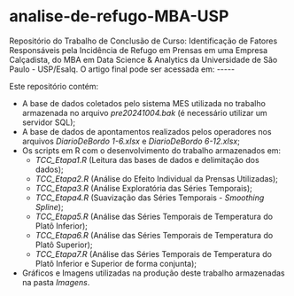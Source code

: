 # analise-de-refugo-MBA-USP

Repositório do Trabalho de Conclusão de Curso: Identificação de Fatores Responsáveis pela Incidência de Refugo em Prensas em uma Empresa Calçadista, do MBA em Data Science & Analytics da Universidade de São Paulo - USP/Esalq. O artigo final pode ser acessada em: -----

Este repositório contém:
* A base de dados coletados pelo sistema MES utilizada no trabalho armazenada no arquivo _pre20241004.bak_ (é necessário utilizar um servidor SQL);
* A base de dados de apontamentos realizados pelos operadores nos arquivos _DiarioDeBordo 1-6.xlsx_ e _DiarioDeBordo 6-12.xlsx_;
* Os scripts em R com o desenvolvimento do trabalho armazenados em:
  * _TCC_Etapa1.R_ (Leitura das bases de dados e delimitação dos dados);
  * _TCC_Etapa2.R_ (Análise do Efeito Individual da Prensas Utilizadas);
  * _TCC_Etapa3.R_ (Análise Exploratória das Séries Temporais);
  * _TCC_Etapa4.R_ (Suavização das Séries Temporais - _Smoothing Spline_);
  * _TCC_Etapa5.R_ (Análise das Séries Temporais de Temperatura do Platô Inferior);
  * _TCC_Etapa6.R_ (Análise das Séries Temporais de Temperatura do Platô Superior);
  * _TCC_Etapa7.R_ (Análise das Séries Temporais de Temperatura do Platô Inferior e Superior de forma conjunta);
* Gráficos e Imagens utilizadas na produção deste trabalho armazenadas na pasta _Imagens_.
